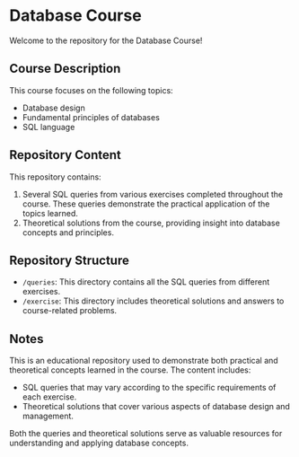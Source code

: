 # Database Course

Welcome to the repository for the Database Course!

## Course Description

This course focuses on the following topics:
- Database design
- Fundamental principles of databases
- SQL language

## Repository Content

This repository contains:
1. Several SQL queries from various exercises completed throughout the course. These queries demonstrate the practical application of the topics learned.
2. Theoretical solutions from the course, providing insight into database concepts and principles.

## Repository Structure

- `/queries`: This directory contains all the SQL queries from different exercises.
- `/exercise`: This directory includes theoretical solutions and answers to course-related problems.

## Notes

This is an educational repository used to demonstrate both practical and theoretical concepts learned in the course. The content includes:
- SQL queries that may vary according to the specific requirements of each exercise.
- Theoretical solutions that cover various aspects of database design and management.

Both the queries and theoretical solutions serve as valuable resources for understanding and applying database concepts.

